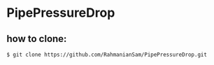 # PipePressureDrop

## how to clone:
```
$ git clone https://github.com/RahmanianSam/PipePressureDrop.git
```
